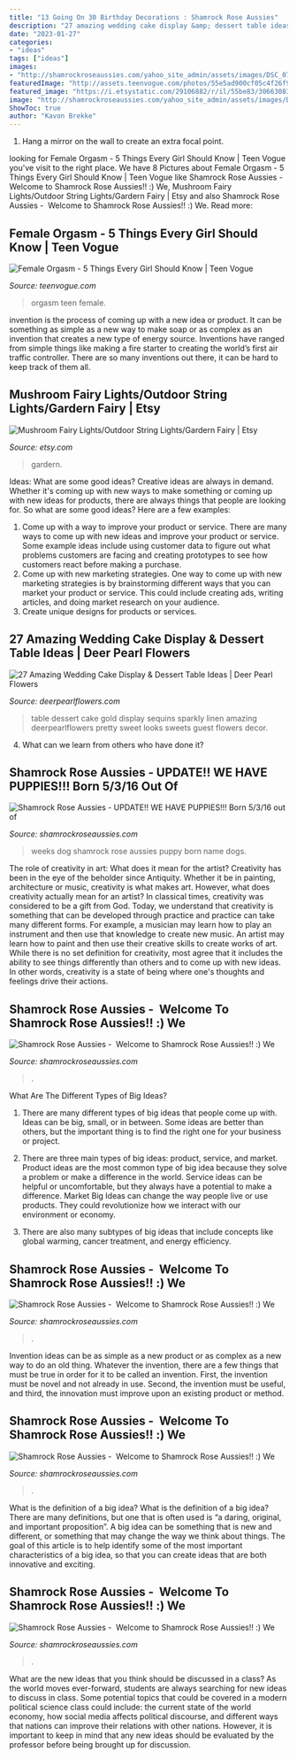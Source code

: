 ```yaml
---
title: "13 Going On 30 Birthday Decorations : Shamrock Rose Aussies"
description: "27 amazing wedding cake display &amp; dessert table ideas"
date: "2023-01-27"
categories:
- "ideas"
tags: ["ideas"]
images:
- "http://shamrockroseaussies.com/yahoo_site_admin/assets/images/DSC_0780.61171851_std.JPG"
featuredImage: "http://assets.teenvogue.com/photos/55e5ad900cf05c4f26f974fc/3:2/w_1200,h_630,c_limit/female-orgasm.jpg"
featured_image: "https://i.etsystatic.com/29106882/r/il/55be83/3066308309/il_1588xN.3066308309_845h.jpg"
image: "http://shamrockroseaussies.com/yahoo_site_admin/assets/images/DSC_0050.140231329_std.JPG"
ShowToc: true
author: "Kavon Brekke"
---
```



1. Hang a mirror on the wall to create an extra focal point.

	

		
looking for Female Orgasm - 5 Things Every Girl Should Know | Teen Vogue you've visit to the right place. We have 8 Pictures about Female Orgasm - 5 Things Every Girl Should Know | Teen Vogue like Shamrock Rose Aussies - ﻿﻿﻿ Welcome to Shamrock Rose Aussies!! :) We, Mushroom Fairy Lights/Outdoor String Lights/Gardern Fairy | Etsy and also Shamrock Rose Aussies - ﻿﻿﻿ Welcome to Shamrock Rose Aussies!! :) We. Read more:
		
    
## Female Orgasm - 5 Things Every Girl Should Know | Teen Vogue

<img loading=lazy src="http://assets.teenvogue.com/photos/55e5ad900cf05c4f26f974fc/3:2/w_1200,h_630,c_limit/female-orgasm.jpg" onerror="this.onerror=null;this.src='https://tse3.mm.bing.net/th?id=OIP.BBbeejtqKvV_ko9v9Pu9GwHaE8&amp;pid=15.1';" alt="Female Orgasm - 5 Things Every Girl Should Know | Teen Vogue">

_Source: teenvogue.com_

>orgasm teen female. 

	

invention is the process of coming up with a new idea or product. It can be something as simple as a new way to make soap or as complex as an invention that creates a new type of energy source. Inventions have ranged from simple things like making a fire starter to creating the world’s first air traffic controller. There are so many inventions out there, it can be hard to keep track of them all.

    
## Mushroom Fairy Lights/Outdoor String Lights/Gardern Fairy | Etsy

<img loading=lazy src="https://i.etsystatic.com/29106882/r/il/55be83/3066308309/il_1588xN.3066308309_845h.jpg" onerror="this.onerror=null;this.src='https://tse4.mm.bing.net/th?id=OIP.Lha4TpP2mGgv_jiSo0iolQHaHa&amp;pid=15.1';" alt="Mushroom Fairy Lights/Outdoor String Lights/Gardern Fairy | Etsy">

_Source: etsy.com_

>gardern. 

	

Ideas: What are some good ideas?
Creative ideas are always in demand. Whether it's coming up with new ways to make something or coming up with new ideas for products, there are always things that people are looking for. So what are some good ideas? Here are a few examples: 
1. Come up with a way to improve your product or service. There are many ways to come up with new ideas and improve your product or service. Some example ideas include using customer data to figure out what problems customers are facing and creating prototypes to see how customers react before making a purchase. 
2. Come up with new marketing strategies. One way to come up with new marketing strategies is by brainstorming different ways that you can market your product or service. This could include creating ads, writing articles, and doing market research on your audience. 
3. Create unique designs for products or services.

    
## 27 Amazing Wedding Cake Display &amp; Dessert Table Ideas | Deer Pearl Flowers

<img loading=lazy src="http://www.deerpearlflowers.com/wp-content/uploads/2015/06/Sparkly-Gold-Sequins-Table-Linen-for-Dessert-Table.jpg" onerror="this.onerror=null;this.src='https://tse1.mm.bing.net/th?id=OIP.tOGwIJb2RYDWqwJNkCMk9AHaLG&amp;pid=15.1';" alt="27 Amazing Wedding Cake Display &amp; Dessert Table Ideas | Deer Pearl Flowers">

_Source: deerpearlflowers.com_

>table dessert cake gold display sequins sparkly linen amazing deerpearlflowers pretty sweet looks sweets guest flowers decor. 

	

4) What can we learn from others who have done it?

    
## Shamrock Rose Aussies - UPDATE!! WE HAVE PUPPIES!!! Born 5/3/16 Out Of

<img loading=lazy src="http://shamrockroseaussies.com/yahoo_site_admin/assets/images/DSC_0694.175183245_std.JPG" onerror="this.onerror=null;this.src='https://tse4.mm.bing.net/th?id=OIP.2_LkS_kTn2kZiRlc4iTUawHaFh&amp;pid=15.1';" alt="Shamrock Rose Aussies - UPDATE!! WE HAVE PUPPIES!!! Born 5/3/16 out of">

_Source: shamrockroseaussies.com_

>weeks dog shamrock rose aussies puppy born name dogs. 

	

The role of creativity in art: What does it mean for the artist?
Creativity has been in the eye of the beholder since Antiquity. Whether it be in painting, architecture or music, creativity is what makes art. However, what does creativity actually mean for an artist? In classical times, creativity was considered to be a gift from God. Today, we understand that creativity is something that can be developed through practice and practice can take many different forms. For example, a musician may learn how to play an instrument and then use that knowledge to create new music. An artist may learn how to paint and then use their creative skills to create works of art. While there is no set definition for creativity, most agree that it includes the ability to see things differently than others and to come up with new ideas. In other words, creativity is a state of being where one's thoughts and feelings drive their actions.

    
## Shamrock Rose Aussies - ﻿﻿﻿ Welcome To Shamrock Rose Aussies!! :) We

<img loading=lazy src="http://shamrockroseaussies.com/yahoo_site_admin/assets/images/DSC_0061.262180039_std.JPG" onerror="this.onerror=null;this.src='https://tse4.mm.bing.net/th?id=OIP.F8ke_kyOo-K187VSgFiNLQHaFR&amp;pid=15.1';" alt="Shamrock Rose Aussies - ﻿﻿﻿ Welcome to Shamrock Rose Aussies!! :) We">

_Source: shamrockroseaussies.com_

>. 

	

What Are The Different Types of Big Ideas?
1. There are many different types of big ideas that people come up with. Ideas can be big, small, or in between. Some ideas are better than others, but the important thing is to find the right one for your business or project.
2. There are three main types of big ideas: product, service, and market. Product ideas are the most common type of big idea because they solve a problem or make a difference in the world. Service ideas can be helpful or uncomfortable, but they always have a potential to make a difference. Market Big Ideas can change the way people live or use products. They could revolutionize how we interact with our environment or economy.

3. There are also many subtypes of big ideas that include concepts like global warming, cancer treatment, and energy efficiency.

    
## Shamrock Rose Aussies - ﻿﻿﻿ Welcome To Shamrock Rose Aussies!! :) We

<img loading=lazy src="http://shamrockroseaussies.com/yahoo_site_admin/assets/images/DSC_0433.265234316_std.JPG" onerror="this.onerror=null;this.src='https://tse2.mm.bing.net/th?id=OIP.RsEh87HBiENrE9pefcF3VgHaGM&amp;pid=15.1';" alt="Shamrock Rose Aussies - ﻿﻿﻿ Welcome to Shamrock Rose Aussies!! :) We">

_Source: shamrockroseaussies.com_

>. 

	

Invention ideas can be as simple as a new product or as complex as a new way to do an old thing. Whatever the invention, there are a few things that must be true in order for it to be called an invention. First, the invention must be novel and not already in use. Second, the invention must be useful, and third, the innovation must improve upon an existing product or method.

    
## Shamrock Rose Aussies - ﻿﻿﻿ Welcome To Shamrock Rose Aussies!! :) We

<img loading=lazy src="http://shamrockroseaussies.com/yahoo_site_admin/assets/images/DSC_0050.140231329_std.JPG" onerror="this.onerror=null;this.src='https://tse3.mm.bing.net/th?id=OIP.JyDx4DxwWuFobW7UOdY8jQHaE9&amp;pid=15.1';" alt="Shamrock Rose Aussies - ﻿﻿﻿ Welcome to Shamrock Rose Aussies!! :) We">

_Source: shamrockroseaussies.com_

>. 

	

What is the definition of a big idea?
What is the definition of a big idea? There are many definitions, but one that is often used is “a daring, original, and important proposition”. A big idea can be something that is new and different, or something that may change the way we think about things. The goal of this article is to help identify some of the most important characteristics of a big idea, so that you can create ideas that are both innovative and exciting.

    
## Shamrock Rose Aussies - ﻿﻿﻿ Welcome To Shamrock Rose Aussies!! :) We

<img loading=lazy src="http://shamrockroseaussies.com/yahoo_site_admin/assets/images/DSC_0780.61171851_std.JPG" onerror="this.onerror=null;this.src='https://tse2.mm.bing.net/th?id=OIP.9i0pKd3c3wEZG2fC0rsvqwHaEG&amp;pid=15.1';" alt="Shamrock Rose Aussies - ﻿﻿﻿ Welcome to Shamrock Rose Aussies!! :) We">

_Source: shamrockroseaussies.com_

>. 

	

What are the new ideas that you think should be discussed in a class?
As the world moves ever-forward, students are always searching for new ideas to discuss in class. Some potential topics that could be covered in a modern political science class could include: the current state of the world economy, how social media affects political discourse, and different ways that nations can improve their relations with other nations. However, it is important to keep in mind that any new ideas should be evaluated by the professor before being brought up for discussion.

